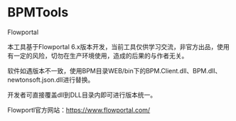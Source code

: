 # BPMTools
Flowportal

本工具基于Flowportal 6.x版本开发，当前工具仅供学习交流，非官方出品，使用有一定的风险，切勿在生产环境使用，造成的后果的与作者无关。

软件如遇版本不一致，使用BPM目录WEB/bin下的BPM.Client.dll、BPM.dll、newtonsoft.json.dll进行替换。

开发者可直接覆盖dll到DLL目录内即可进行版本统一。

Flowportl官方网站：https://www.flowportal.com/

